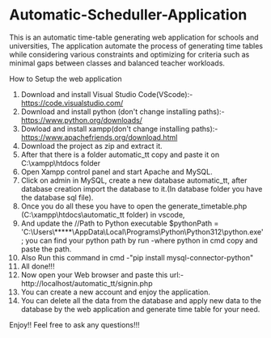 # Automatic-Scheduller-Application
This is an automatic time-table generating web application for schools and universities,
The application automate the process of generating time tables while considering various constraints and optimizing for criteria such as minimal gaps between classes and balanced teacher workloads. 

How to Setup the web application

1) Download and install Visual Studio Code(VScode):- https://code.visualstudio.com/
2) Download and install python (don't change installing paths):- https://www.python.org/downloads/
3) Dowload and install xampp(don't change installing paths):- https://www.apachefriends.org/download.html
4) Download the project as zip and extract it.
5) After that there is a folder automatic_tt copy and paste it on C:\xampp\htdocs folder
6) Open Xampp control panel and start Apache and MySQL.
7) Click on admin in MySQL, create a new database automatic_tt, after database creation import the database to it.(In database folder you have the database sql file).
8) Once you do all these you have to open the generate_timetable.php (C:\xampp\htdocs\automatic_tt folder) in vscode,
9) And update the //Path to Python executable $pythonPath = 'C:\\Users\\*****\AppData\\Local\\Programs\\Python\\Python312\\python.exe'; you can find your python path by run -where python in cmd copy and paste the path.
10) Also Run this command in cmd -"pip install mysql-connector-python"
11) All done!!!
12) Now open your Web browser and paste this url:- http://localhost/automatic_tt/signin.php
13) You can create a new account and enjoy the application.
14) You can delete all the data from the database and apply new data to the database by the web application and generate time table for your need.

Enjoy!!
Feel free to ask any questions!!!
